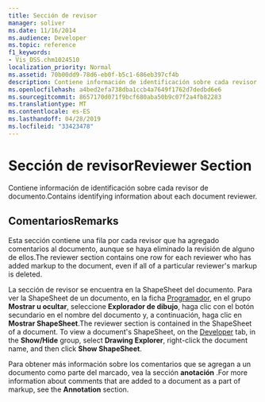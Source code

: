 ```yaml
---
title: Sección de revisor
manager: soliver
ms.date: 11/16/2014
ms.audience: Developer
ms.topic: reference
f1_keywords:
- Vis_DSS.chm1024510
localization_priority: Normal
ms.assetid: 70b00dd9-78d6-eb0f-b5c1-686eb397cf4b
description: Contiene información de identificación sobre cada revisor de documento.
ms.openlocfilehash: a4bed2efa738dba1ccb4a7649f1762d7dedbd6e6
ms.sourcegitcommit: 8657170d071f9bcf680aba50b9c07f2a4fb82283
ms.translationtype: MT
ms.contentlocale: es-ES
ms.lasthandoff: 04/28/2019
ms.locfileid: "33423478"
---
```

# <a name="reviewer-section"></a><span data-ttu-id="1f655-103">Sección de revisor</span><span class="sxs-lookup"><span data-stu-id="1f655-103">Reviewer Section</span></span>

<span data-ttu-id="1f655-104">Contiene información de identificación sobre cada revisor de documento.</span><span class="sxs-lookup"><span data-stu-id="1f655-104">Contains identifying information about each document reviewer.</span></span>
  
## <a name="remarks"></a><span data-ttu-id="1f655-105">Comentarios</span><span class="sxs-lookup"><span data-stu-id="1f655-105">Remarks</span></span>

<span data-ttu-id="1f655-106">Esta sección contiene una fila por cada revisor que ha agregado comentarios al documento, aunque se haya eliminado la revisión de alguno de ellos.</span><span class="sxs-lookup"><span data-stu-id="1f655-106">The reviewer section contains one row for each reviewer who has added markup to the document, even if all of a particular reviewer's markup is deleted.</span></span> 
  
<span data-ttu-id="1f655-p101">La sección de revisor se encuentra en la ShapeSheet del documento. Para ver la ShapeSheet de un documento, en la ficha [Programador](run-in-developer-mode-display-the-developer-tab.md), en el grupo **Mostrar u ocultar**, seleccione **Explorador de dibujo**, haga clic con el botón secundario en el nombre del documento y, a continuación, haga clic en **Mostrar ShapeSheet**.</span><span class="sxs-lookup"><span data-stu-id="1f655-p101">The reviewer section is contained in the ShapeSheet of a document. To view a document's ShapeSheet, on the [Developer](run-in-developer-mode-display-the-developer-tab.md) tab, in the **Show/Hide** group, select **Drawing Explorer**, right-click the document name, and then click **Show ShapeSheet**.</span></span> 
  
<span data-ttu-id="1f655-109">Para obtener más información sobre los comentarios que se agregan a un documento como parte del marcado, vea la sección **anotación** .</span><span class="sxs-lookup"><span data-stu-id="1f655-109">For more information about comments that are added to a document as a part of markup, see the **Annotation** section.</span></span> 
  

